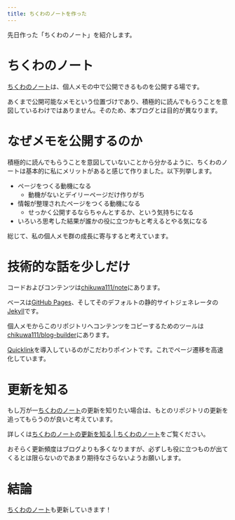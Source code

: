 ```yaml
---
title: ちくわのノートを作った
---
```


先日作った「ちくわのノート」を紹介します。

# ちくわのノート

[ちくわのノート](https://note.chikuwa111.com/)は、個人メモの中で公開できるものを公開する場です。

あくまで公開可能なメモという位置づけであり、積極的に読んでもらうことを意図しているわけではありません。そのため、本ブログとは目的が異なります。

# なぜメモを公開するのか

積極的に読んでもらうことを意図していないことから分かるように、ちくわのノートは基本的に私にメリットがあると感じて作りました。以下列挙します。

- ページをつくる動機になる
  - 動機がないとデイリーページだけ作りがち
- 情報が整理されたページをつくる動機になる
  - せっかく公開するならちゃんとするか、という気持ちになる
- いろいろ思考した結果が誰かの役に立つかもと考えるとやる気になる

総じて、私の個人メモ群の成長に寄与すると考えています。

# 技術的な話を少しだけ

コードおよびコンテンツは[chikuwa111/note](https://github.com/chikuwa111/note)にあります。

ベースは[GitHub Pages](https://docs.github.com/ja/pages/getting-started-with-github-pages/about-github-pages)、そしてそのデフォルトの静的サイトジェネレータの[Jekyll](https://jekyllrb.com/)です。

個人メモからこのリポジトリへコンテンツをコピーするためのツールは[chikuwa111/blog-builder](https://github.com/chikuwa111/blog-builder)にあります。

[Quicklink](https://getquick.link/)を導入しているのがこだわりポイントです。これでページ遷移を高速化しています。

# 更新を知る

もし万が一[ちくわのノート](https://note.chikuwa111.com/)の更新を知りたい場合は、もとのリポジトリの更新を追ってもらうのが良いと考えています。

詳しくは[ちくわのノートの更新を知る | ちくわのノート](https://note.chikuwa111.com/%E3%81%A1%E3%81%8F%E3%82%8F%E3%81%AE%E3%83%8E%E3%83%BC%E3%83%88%E3%81%AE%E6%9B%B4%E6%96%B0%E3%82%92%E7%9F%A5%E3%82%8B)をご覧ください。

おそらく更新頻度はブログよりも多くなりますが、必ずしも役に立つものが出てくるとは限らないのであまり期待なさらないようお願いします。

# 結論

[ちくわのノート](https://note.chikuwa111.com/)も更新していきます！
